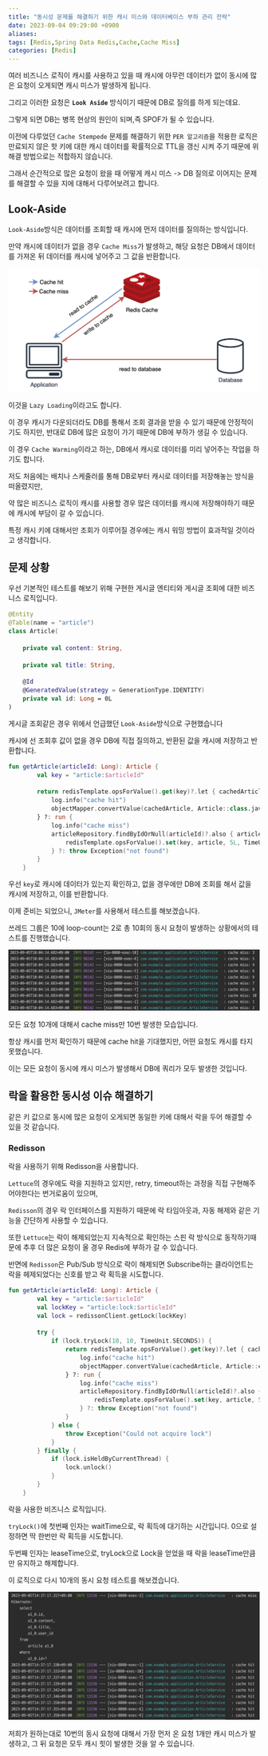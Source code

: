 ```yaml
---
title: "동시성 문제를 해결하기 위한 캐시 미스와 데이터베이스 부하 관리 전략"
date: 2023-09-04 09:29:00 +0900
aliases: 
tags: [Redis,Spring Data Redis,Cache,Cache Miss]
categories: [Redis]
---
```


여러 비즈니스 로직이 캐시를 사용하고 있을 때 캐시에 아무런 데이터가 없이 동시에 많은 요청이 오게되면 캐시 미스가 발생하게 됩니다.

그리고 이러한 요청은 **`Look Aside`** 방식이기 때문에 DB로 질의를 하게 되는데요.

그렇게 되면 DB는 병목 현상의 원인이 되며,즉 SPOF가 될 수 있습니다.

이전에 다루었던 `Cache Stempede` 문제를 해결하기 위한 `PER 알고리즘`을 적용한 로직은 만료되지 않은 핫 키에 대한 캐시 데이터를 확률적으로 TTL을 갱신 시켜 주기 때문에 위 해결 방법으로는 적합하지 않습니다.

그래서 순간적으로 많은 요청이 왔을 때 어떻게 캐시 미스 -> DB 질의로 이어지는 문제를 해결할 수 있을 지에 대해서 다루어보려고 합니다.

## **Look-Aside**

`Look-Aside`방식은 데이터를 조회할 때 캐시에 먼저 데이터를 질의하는 방식입니다.

만약 캐시에 데이터가 없을 경우 `Cache Miss`가 발생하고, 해당 요청은 DB에서 데이터를 가져온 뒤 데이터를 캐시에 넣어주고 그 값을 반환합니다.

![look aside](/assets/img/2023-09-04-cache-miss-strategy/lookaside.webp)

이것을 `Lazy Loading`이라고도 합니다.

이 경우 캐시가 다운되더라도 DB를 통해서 조회 결과을 받을 수 있기 때문에 안정적이기도 하지만, 반대로 DB에 많은 요청이 가기 때문에 DB에 부하가 생길 수 있습니다.

이 경우 `Cache Warming`이라고 하는, DB에서 캐시로 데이터를 미리 넣어주는 작업을 하기도 합니다.

저도 처음에는 배치나 스케줄러를 통해 DB로부터 캐시로 데이터를 저장해놓는 방식을 떠올렸지만,

 약 많은 비즈니스 로직이 캐시를 사용할 경우 많은 데이터를 캐시에 저장해야하기 때문에 캐시에 부담이 갈 수 있습니다.

 특정 캐시 키에 대해서만 조회가 이루어질 경우에는 캐시 워밍 방법이 효과적일 것이라고 생각합니다.

## **문제 상황**

우선 기본적인 테스트를 해보기 위해 구현한 게시글 엔티티와 게시글 조회에 대한 비즈니스 로직입니다.


```kotlin
@Entity
@Table(name = "article")
class Article(

    private val content: String,

    private val title: String,

    @Id
    @GeneratedValue(strategy = GenerationType.IDENTITY)
    private val id: Long = 0L
)
```

게시글 조회같은 경우 위에서 언급했던 `Look-Aside`방식으로 구현했습니다

캐시에 선 조회후 값이 없을 경우 DB에 직접 질의하고, 반환된 값을 캐시에 저장하고 반환합니다.

```kotlin
fun getArticle(articleId: Long): Article {
        val key = "article:$articleId"

        return redisTemplate.opsForValue().get(key)?.let { cachedArticle ->
            log.info("cache hit")
            objectMapper.convertValue(cachedArticle, Article::class.java)
        } ?: run {
            log.info("cache miss")
            articleRepository.findByIdOrNull(articleId)?.also { article ->
                redisTemplate.opsForValue().set(key, article, 5L, TimeUnit.SECONDS)
            } ?: throw Exception("not found")
        }
    }
```

우선 `key`로 캐시에 데이터가 있는지 확인하고, 없을 경우에만 DB에 조회를 해서 값을 캐시에 저장하고, 이를 반환합니다.

이제 준비는 되었으니, `JMeter`를 사용해서 테스트를 해보겠습니다.

쓰레드 그룹은 10에 loop-count는 2로 총 10회의 동시 요청이 발생하는 상황에서의 테스트를 진행했습니다.

![result1](/assets/img/2023-09-04-cache-miss-strategy/result1.webp)

모든 요청 10개에 대해서 cache miss만 10번 발생한 모습입니다.

항상 캐시를 먼저 확인하기 때문에 cache hit을 기대했지만, 어떤 요청도 캐시를 타지 못했습니다.

이는 모든 요청이 동시에 캐시 미스가 발생해서 DB에 쿼리가 모두 발생한 것입니다.

## **락을 활용한 동시성 이슈 해결하기**

같은 키 값으로 동시에 많은 요청이 오게되면 동일한 키에 대해서 락을 두어 해결할 수 있을 것 같습니다.

### Redisson

락을 사용하기 위해 Redisson을 사용합니다.

`Lettuce`의 경우에도 락을 지원하고 있지만, retry, timeout하는 과정을 직접 구현해주어야한다는 번거로움이 있으며,

`Redisson`의 경우 락 인터페이스를 지원하기 때문에 락 타임아웃과, 자동 해제와 같은 기능을 간단하게 사용할 수 있습니다.

또한 `Lettuce`는 락이 해제되었는지 지속적으로 확인하는 스핀 락 방식으로 동작하기때문에 추후 더 많은 요청이 올 경우 Redis에 부하가 갈 수 있습니다.

반면에 `Redisson`은 Pub/Sub 방식으로 락이 해제되면 Subscribe하는 클라이언트는 락을 헤제되었다는 신호를 받고 락 획득을 시도합니다.

```kotlin
fun getArticle(articleId: Long): Article {
        val key = "article:$articleId"
        val lockKey = "article:lock:$articleId"
        val lock = redissonClient.getLock(lockKey)

        try {
            if (lock.tryLock(10, 10, TimeUnit.SECONDS)) {
                return redisTemplate.opsForValue().get(key)?.let { cachedArticle ->
                    log.info("cache hit")
                    objectMapper.convertValue(cachedArticle, Article::class.java)
                } ?: run {
                    log.info("cache miss")
                    articleRepository.findByIdOrNull(articleId)?.also { article ->
                        redisTemplate.opsForValue().set(key, article, 5L, TimeUnit.SECONDS)
                    } ?: throw Exception("not found")
                }
            } else {
                throw Exception("Could not acquire lock")
            }
        } finally {
            if (lock.isHeldByCurrentThread) {
                lock.unlock()
            }
        }
    }
```

락을 사용한 비즈니스 로직입니다.

`tryLock()`에 첫번째 인자는 waitTime으로, 락 획득에 대기하는 시간입니다. 0으로 설정하면 딱 한번만 락 획득을 시도합니다.

두번째 인자는 leaseTime으로, tryLock으로 Lock을 얻었을 때 락을 leaseTime만큼만 유지하고 해제합니다.

이 로직으로 다시 10개의 동시 요청 테스트를 해보겠습니다.

![result2](/assets/img/2023-09-04-cache-miss-strategy/result2.webp)

저희가 원하는대로 10번의 동시 요청에 대해서 가장 먼저 온 요청 1개만 캐시 미스가 발생하고, 그 뒤 요청은 모두 캐시 힛이 발생한 것을 알 수 있습니다.


















